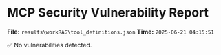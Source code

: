 # MCP Security Vulnerability Report
**File:** `results\workRAG\tool_definitions.json`
**Time:** `2025-06-21 04:15:51`

✅ No vulnerabilities detected.